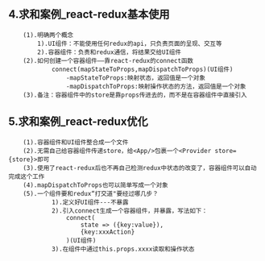 ## 4.求和案例_react-redux基本使用
        (1).明确两个概念
            1).UI组件：不能使用任何redux的api，只负责页面的呈现、交互等
            2).容器组件：负责和redux通信，将结果交给UI组件
        (2).如何创建一个容器组件——靠react-redux的connect函数
                connect(mapStateToProps,mapDispatchToProps)(UI组件)
                    -mapStateToProps:映射状态，返回值是一个对象
                    -mapDispatchToProps:映射操作状态的方法，返回值是一个对象
        (3).备注：容器组件中的store是靠props传进去的，而不是在容器组件中直接引入

## 5.求和案例_react-redux优化
        (1).容器组件和UI组件整合成一个文件
        (2).无需自己给容器组件传递store，给<App/>包裹一个<Provider store={store}>即可
        (3).使用了react-redux后也不再自己检测redux中状态的改变了，容器组件可以自动完成这个工作
        (4).mapDispatchToProps也可以简单写成一个对象
        (5).一个组件要和redux“打交道"要经过哪几步？
                1).定义好UI组件---不暴露
                2).引入connect生成一个容器组件，并暴露，写法如下：
                    connect(
                        state => ({key:value}),
                        {key:xxxAction}
                    )(UI组件)
                3).在组件中通过this.props.xxxx读取和操作状态